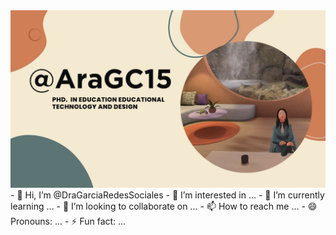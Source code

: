 <img src="22.jpg">
- 👋 Hi, I’m @DraGarciaRedesSociales
- 👀 I’m interested in ...
- 🌱 I’m currently learning ...
- 💞️ I’m looking to collaborate on ...
- 📫 How to reach me ...
- 😄 Pronouns: ...
- ⚡ Fun fact: ...

<!---
DraGarciaRedesSociales/DraGarciaRedesSociales is a ✨ special ✨ rep<ository because its `README.md` (this file) appears on your GitHub profile.
You can click the Preview link to take a look at your changes.
--->
